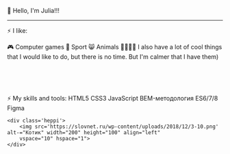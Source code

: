 👋 Hello, I'm Julia!!!
<hr>



⚡ I like:

🎮 Computer games
👟 Sport
😸 Animals
🎻🎨🧵🧶 I also have a lot of cool things that I would like to do, but there is no time. But I'm calmer that I have them)

<br />
<br />
<br />


⚡ My skills and tools:
HTML5
CSS3
JavaScript
BEM-методология
ES6/7/8
Figma






    <div class='heppi'>
        <img src='https://slovnet.ru/wp-content/uploads/2018/12/3-10.png' alt-="Котик" width="200" height="100" align="left"
        vspace="10" hspace="1">
    </div>

<!--
**JuliaMISH/Juliamish** is a ✨ _special_ ✨ repository because its `README.md` (this file) appears on your GitHub profile.
